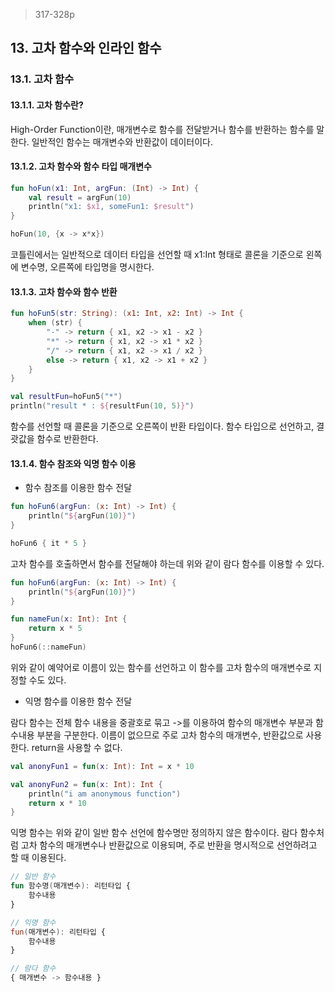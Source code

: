 > 317-328p



## 13. 고차 함수와 인라인 함수

### 13.1. 고차 함수

#### 13.1.1. 고차 함수란?

High-Order Function이란, 매개변수로 함수를 전달받거나 함수를 반환하는 함수를 말한다. 일반적인 함수는 매개변수와 반환값이 데이터이다.

#### 13.1.2. 고차 함수와 함수 타입 매개변수

```kotlin
fun hoFun(x1: Int, argFun: (Int) -> Int) {
    val result = argFun(10)
    println("x1: $x1, someFun1: $result")
}

hoFun(10, {x -> x*x})
```

코틀린에서는 일반적으로 데이터 타입을 선언할 때 x1:Int 형태로 콜론을 기준으로 왼쪽에 변수명, 오른쪽에 타입명을 명시한다. 

#### 13.1.3. 고차 함수와 함수 반환

```kotlin
fun hoFun5(str: String): (x1: Int, x2: Int) -> Int {
    when (str) {
        "-" -> return { x1, x2 -> x1 - x2 }
        "*" -> return { x1, x2 -> x1 * x2 }
        "/" -> return { x1, x2 -> x1 / x2 }
        else -> return { x1, x2 -> x1 + x2 }
    }
}

val resultFun=hoFun5("*")
println("result * : ${resultFun(10, 5)}")
```

함수를 선언할 때 콜론을 기준으로 오른쪽이 반환 타입이다. 함수 타입으로 선언하고, 결괏값을 함수로 반환한다.

#### 13.1.4. 함수 참조와 익명 함수 이용

- 함수 참조를 이용한 함수 전달

```kotlin
fun hoFun6(argFun: (x: Int) -> Int) {
    println("${argFun(10)}")
}

hoFun6 { it * 5 }
```

고차 함수를 호출하면서 함수를 전달해야 하는데 위와 같이 람다 함수를 이용할 수 있다.

```kotlin
fun hoFun6(argFun: (x: Int) -> Int) {
    println("${argFun(10)}")
}

fun nameFun(x: Int): Int {
    return x * 5
}
hoFun6(::nameFun)
```

위와 같이 예약어로 이름이 있는 함수를 선언하고 이 함수를 고차 함수의 매개변수로 지정할 수도 있다.

- 익명 함수를 이용한 함수 전달

람다 함수는 전체 함수 내용을 중괄호로 묶고 ->를 이용하여 함수의 매개변수 부분과 함수내용 부분을 구분한다. 이름이 없으므로 주로 고차 함수의 매개변수, 반환값으로 사용한다. return을 사용할 수 없다.

```kotlin
val anonyFun1 = fun(x: Int): Int = x * 10

val anonyFun2 = fun(x: Int): Int {
    println("i am anonymous function")
    return x * 10
}
```

익명 함수는 위와 같이 일반 함수 선언에 함수명만 정의하지 않은 함수이다. 람다 함수처럼 고차 함수의 매개변수나 반환값으로 이용되며, 주로 반환을 명시적으로 선언하려고 할 때 이용된다.

```kotlin
// 일반 함수
fun 함수명(매개변수): 리턴타입 {
    함수내용
}

// 익명 함수
fun(매개변수): 리턴타입 {
    함수내용
}

// 람다 함수
{ 매개변수 -> 함수내용 }
```

